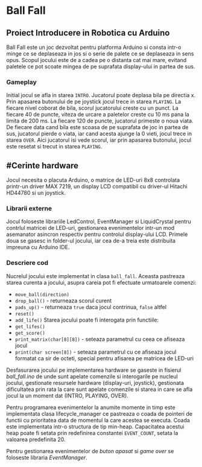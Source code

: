 # Ball Fall
## Proiect Introducere in Robotica cu Arduino
Ball Fall este un joc dezvoltat pentru platforma Arduino si consta intr-o minge ce se deplaseaza in jos si o serie de palete ce se deplaseaza in sens opus. Scopul jocului este de a cadea pe o distanta cat mai mare, evitand paletele ce pot scoate mingea de pe suprafata display-ului in partea de sus.

### Gameplay
Initial jocul se afla in starea `INTRO`. Jucatorul poate deplasa bila pe directia x. Prin apasarea butonului de pe joystick jocul trece in starea `PLAYING`. La fiecare nivel coborat de bila, scorul jucatorului creste cu un punct. La fiecare 40 de puncte, viteza de urcare a paletelor creste cu 10 ms pana la limita de 200 ms. La fiecare 120 de puncte, jucatorul primeste o noua viata. De fiecare data cand bila este scoasa de pe suprafata de joc in partea de sus, jucatorul pierde o viata, iar cand acesta ajunge la 0 vieti, jocul trece in starea `OVER`. Aici jucatorul isi vede scorul, iar prin apasarea butonului, jocul este resetat si trecut in starea `PLAYING`.

## #Cerinte hardware
Jocul necesita o placuta Arduino, o matrice de LED-uri 8x8 controlata printr-un driver MAX 7219, un display LCD compatibil cu driver-ul Hitachi HD44780 si un joystick.

### Librarii externe
Jocul foloseste librariile LedControl, EventManager si LiquidCrystal pentru contrlul matricei de LED-uri, gestionarea evenimentelor intr-un mod asemanator asincron respectiv pentru controlul display-ului LCD. Primele doua se gasesc in folder-ul jocului, iar cea de-a treia este distribuita impreuna cu Arduino IDE.

### Descriere cod
Nucrelul jocului este implementat in clasa `ball_fall`. Aceasta pastreaza starea curenta a jocului, asupra careia pot fi efectuate urmatoarele comenzi:
* `move_ball(direction)`
* `drop_ball()` - returneaza scorul curent
* `pads_up()` - returneaza `true` daca jocul contrinua, `false` altfel
* `reset()`
* `add_life()`
Starea jocului poate fi interogata prin functiile:
* `get_lifes()`
* `get_score()`
* `print_matrix(char[8][8])` - seteaza parametrul cu ceea ce afiseaza jocul
* `print(char screen[8])` - seteaza parametrul cu ce afiseaza jocul formatat ca sir de octeti, special pentru afisarea pe matricea de LED-uri

Desfasurarea jocului pe implementarea hardware se gaseste in fisierul *ball_fall.ino* de unde sunt apelate comenzile si interogarile pe nucleul jocului, gestionate resursele hardware (display-uri, joystick), gestionata dificultatea prin rata la care sunt apelate comenzile si starea in care se afla jocul la un moment dat (INTRO, PLAYING, OVER).

Pentru programarea evenimentelor la anumite momente in timp este implementata clasa lifecycle_manager ce pastreaza o coada de pointeri de functii cu prioritatea data de momentul la care acestea se executa. Coada este implementata intr-o structura de tip min-heap. Capacitatea acestui heap poate fi setata prin redefinirea constantei `EVENT_COUNT`, setata la valoarea predefinita 20.

Pentru gestionarea evenimentelor de *buton apasat* si *game over* se foloseste libraria *EventManager*.
